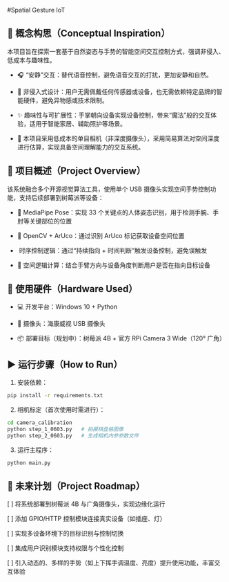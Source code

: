 #Spatial Gesture IoT


## 🌟 概念构思（Conceptual Inspiration）

本项目旨在探索一套基于自然姿态与手势的智能空间交互控制方式，强调非侵入、低成本与趣味性。

- 🎧 “安静”交互：替代语音控制，避免语音交互的打扰，更加安静和自然。

- 🧤 非侵入式设计：用户无需佩戴任何传感器或设备，也无需依赖特定品牌的智能硬件，避免异物感或技术限制。

- ✨ 趣味性与可扩展性：手掌朝向设备实现设备控制，带来“魔法”般的交互体验，适用于智能家居、辅助照护等场景。

- 📌 本项目采用低成本的单目相机（非深度摄像头），采用简易算法对空间深度进行估算，实现具备空间理解能力的交互系统。


## 📌 项目概述（Project Overview）

该系统融合多个开源视觉算法工具，使用单个 USB 摄像头实现空间手势控制功能，支持后续部署到树莓派等设备：

- 🤖 MediaPipe Pose：实现 33 个关键点的人体姿态识别，用于检测手腕、手肘等关键部位的位置

- 🧭 OpenCV + ArUco：通过识别 ArUco 标记获取设备空间位置

- ️ 时序控制逻辑：通过“持续指向 + 时间判断”触发设备控制，避免误触发

- 🧠 空间逻辑计算：结合手臂方向与设备角度判断用户是否在指向目标设备


## 🔌 使用硬件（Hardware Used）

- 💻 开发平台：Windows 10 + Python

- 🎥 摄像头：海康威视 USB 摄像头

- 📦 部署目标（规划中）：树莓派 4B + 官方 RPi Camera 3 Wide（120° 广角）


## ▶️ 运行步骤（How to Run）

1. 安装依赖：

```bash
pip install -r requirements.txt
```

2. 相机标定（首次使用时需进行）：

```bash
cd camera_calibration
python step_1_0603.py   # 拍摄棋盘格图像
python step_2_0603.py   # 生成相机内参参数文件
```

3. 运行主程序：
```bash
python main.py
```

## 🚀 未来计划（Project Roadmap）

[ ] 将系统部署到树莓派 4B 与广角摄像头，实现边缘化运行
    
[ ] 添加 GPIO/HTTP 控制模块连接真实设备（如插座、灯）
    
[ ] 实现多设备环境下的目标识别与控制切换
    
[ ] 集成用户识别模块支持权限与个性化控制
    
[ ] 引入动态的、多样的手势（如上下挥手调温度、亮度）提升使用功能，丰富交互体验



